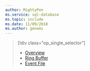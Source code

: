 ```yaml
---
author: MightyPen
ms.service: sql-database
ms.topic: include
ms.date: 11/09/2018	
ms.author: genemi
---
```

> [!div class="op_single_selector"]
> * [Overview](../articles/azure-sql/database/xevent-db-diff-from-svr.md)
> * [Ring Buffer](../articles/azure-sql/database/xevent-code-ring-buffer.md)
> * [Event File](../articles/azure-sql/database/xevent-code-event-file.md)
> 
> 

